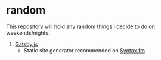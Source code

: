 # random

This repository will hold any random things I decide to do on weekends/nights.

1. [Gatsby.js](https://www.gatsbyjs.org/)
    -  Static site generator recommended on [Syntax.fm](https://syntax.fm/)
